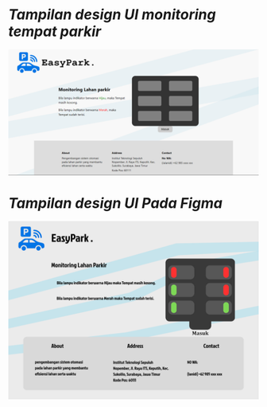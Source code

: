 # *Tampilan design UI monitoring tempat parkir*

<p align="center">
  <img src="ui monitoring tempat parkir.png" alt="Foto ui EasyPark" width="auto" align="center"/>
</p>

# *Tampilan design UI Pada Figma*
<p align="center">
  <img src="Design UI Figma.png" alt="Foto Figma EasyPark" width="auto" align="center"/>
</p>
